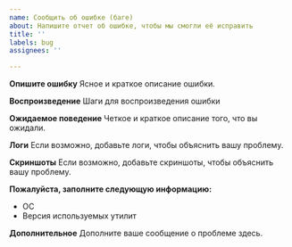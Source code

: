 ```yaml
---
name: Сообщить об ошибке (баге)
about: Напишите отчет об ошибке, чтобы мы смогли её исправить
title: ''
labels: bug
assignees: ''

---
```


**Опишите ошибку**
Ясное и краткое описание ошибки.

**Воспроизведение**
Шаги для воспроизведения ошибки

**Ожидаемое поведение**
Четкое и краткое описание того, что вы ожидали.

**Логи**
Если возможно, добавьте логи, чтобы объяснить вашу проблему.

**Скриншоты**
Если возможно, добавьте скриншоты, чтобы объяснить вашу проблему.

**Пожалуйста, заполните следующую информацию:**
 - ОС
 - Версия используемых утилит

**Дополнительное**
Дополните ваше сообщение о проблеме здесь.
